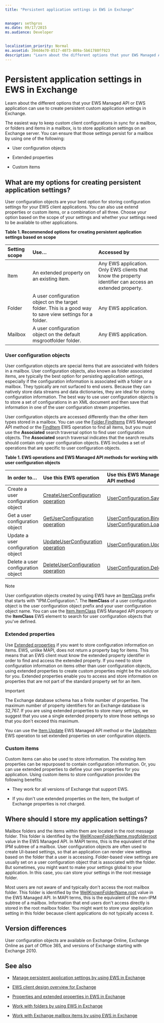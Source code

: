 ```yaml
---
title: "Persistent application settings in EWS in Exchange"
 
 
manager: sethgros
ms.date: 09/17/2015
ms.audience: Developer
 
 
localization_priority: Normal
ms.assetid: 394d4e70-8517-4073-809a-5b61780ff923
description: "Learn about the different options that your EWS Managed API or EWS application can use to create persistent custom application settings in Exchange."
---
```


# Persistent application settings in EWS in Exchange

Learn about the different options that your EWS Managed API or EWS application can use to create persistent custom application settings in Exchange.
  

  
The easiest way to keep custom client configurations in sync for a mailbox, or folders and items in a mailbox, is to store application settings on an Exchange server. You can ensure that those settings persist for a mailbox by using one of the following: 
  
- User configuration objects
    
- Extended properties
    
- Custom items
    
## What are my options for creating persistent application settings?
<a name="Options"> </a>

User configuration objects are your best option for storing configuration settings for your EWS client applications. You can also use extend properties or custom items, or a combination of all three. Choose your option based on the scope of your settings and whether your settings need to be available to other applications.
  
**Table 1. Recommended options for creating persistent application settings based on scope**

|**Setting scope**|**Use…**|**Accessed by**|
|:-----|:-----|:-----|
|Item  <br/> |An extended property on an existing item.  <br/> |Any EWS application. Only EWS clients that know the property identifier can access an extended property.  <br/> |
|Folder  <br/> |A user configuration object on the target folder. This is a good way to save view settings for a folder.  <br/> |Any EWS application.  <br/> |
|Mailbox  <br/> |A user configuration object on the default msgrootfolder folder.  <br/> |Any EWS application.  <br/> |
   
### User configuration objects
<a name="UserConfig"> </a>

User configuration objects are special items that are associated with folders in a mailbox. User configuration objects, also known as folder associated items, are typically the best option for persisting application settings, especially if the configuration information is associated with a folder or a mailbox. They typically are not surfaced to end users. Because they can natively store data streams and data dictionaries, they are ideal for storing configuration information. The best way to use user configuration objects is to store a set of configurations in an XML document and then save that information in one of the user configuration stream properties.
  
User configuration objects are accessed differently than the other item types stored in a mailbox. You can use the [Folder.FindItems](http://msdn.microsoft.com/en-us/library/microsoft.exchange.webservices.data.exchangeservice.finditems%28v=EXCHG.80%29.aspx) EWS Managed API method or the [FindItem](http://msdn.microsoft.com/library/ebad6aae-16e7-44de-ae63-a95b24539729%28Office.15%29.aspx) EWS operation to find all items, but you must use the **Associated** search traversal option to find user configuration objects. The **Associated** search traversal indicates that the search results should contain only user configuration objects. EWS includes a set of operations that are specific to user configuration objects. 
  
**Table 1. EWS operations and EWS Managed API methods for working with user configuration objects**

|**In order to…**|**Use this EWS operation**|**Use this EWS Managed API method**|
|:-----|:-----|:-----|
|Create a user configuration object  <br/> |[CreateUserConfiguration operation](http://msdn.microsoft.com/library/eb5b8ab6-9743-481c-aac9-f9aa889bd353%28Office.15%29.aspx) <br/> |[UserConfiguration.Save](http://msdn.microsoft.com/en-us/library/microsoft.exchange.webservices.data.userconfiguration.save%28v=exchg.80%29.aspx) <br/> |
|Get a user configuration object  <br/> |[GetUserConfiguration operation](http://msdn.microsoft.com/library/71d50e3c-92bd-435f-8118-b28bb85f8138%28Office.15%29.aspx) <br/> |[UserConfiguration.Bind](http://msdn.microsoft.com/en-us/library/microsoft.exchange.webservices.data.userconfiguration.bind%28v=exchg.80%29.aspx) <br/> [UserConfiguration.Load](http://msdn.microsoft.com/en-us/library/microsoft.exchange.webservices.data.userconfiguration.load%28v=exchg.80%29.aspx) <br/> |
|Update a user configuration object  <br/> |[UpdateUserConfiguration operation](http://msdn.microsoft.com/library/eda73b62-6a3a-43ae-8fd9-f30892811f27%28Office.15%29.aspx) <br/> |[UserConfiguration.Update](http://msdn.microsoft.com/en-us/library/microsoft.exchange.webservices.data.userconfiguration.bind%28v=exchg.80%29.aspx) <br/> |
|Delete a user configuration object  <br/> |[DeleteUserConfiguration operation](http://msdn.microsoft.com/library/93e44690-be2d-4fdb-96a8-4ded3c193aed%28Office.15%29.aspx) <br/> |[UserConfiguration.Delete](http://msdn.microsoft.com/en-us/library/microsoft.exchange.webservices.data.userconfiguration.delete%28v=exchg.80%29.aspx) <br/> |
   
> [!NOTE]
> User configuration objects created by using EWS have an [ItemClass](http://msdn.microsoft.com/library/56020078-50b4-4880-894a-a9f234033cfb%28Office.15%29.aspx) prefix that starts with "IPM.Configuration.". The **ItemClass** of a user configuration object is the user configuration object prefix and your user configuration object name. You can use the [Item.ItemClass](http://msdn.microsoft.com/en-us/library/microsoft.exchange.webservices.data.userconfiguration.delete%28v=exchg.80%29.aspx) EWS Managed API property or the **ItemClass** EWS element to search for user configuration objects that you've defined. 
  
### Extended properties
<a name="ExtendedProperties"> </a>

Use [Extended properties](properties-and-extended-properties-in-ews-in-exchange.md) if you want to store configuration information on items. EWS, unlike MAPI, does not return a property bag for items. This means that an EWS client must know the extended property identifier in order to find and access the extended property. If you need to store configuration information on items other than user configuration objects, using extended properties to create custom properties might be the solution for you. Extended properties enable you to access and store information on properties that are not part of the standard property set for an item. 
  
> [!IMPORTANT]
> The Exchange database schema has a finite number of properties. The maximum number of property identifiers for an Exchange database is 32,767. If you are using extended properties to store many settings, we suggest that you use a single extended property to store those settings so that you don't exceed this maximum. 
  
You can use the [Item.Update](http://msdn.microsoft.com/en-us/library/microsoft.exchange.webservices.data.item.update%28v=EXCHG.80%29.aspx) EWS Managed API method or the [UpdateItem](http://msdn.microsoft.com/library/5d027523-e0bc-4da2-b60b-0cb9fc1fdfe4%28Office.15%29.aspx) EWS operation to set extended properties on user configuration objects. 
  
### Custom items
<a name="CustomItems"> </a>

Custom items can also be used to store information. The existing item properties can be repurposed to contain configuration information. Or, you can use extended properties to define your own properties for you application. Using custom items to store configuration provides the following benefits: 
  
- They work for all versions of Exchange that support EWS.
    
- If you don't use extended properties on the item, the budget of Exchange properties is not charged.
    
## Where should I store my application settings?
<a name="ApplicationSettingsLocation"> </a>

Mailbox folders and the items within them are located in the root message folder. This folder is identified by the [WellKnownFolderName.msgfolderroot](http://msdn.microsoft.com/en-us/library/office/microsoft.exchange.webservices.data.wellknownfoldername%28v=exchg.80%29.aspx) value in the EWS Managed API. In MAPI terms, this is the equivalent of the IPM subtree of a mailbox. User configuration objects are often used to create UI-based settings, so that an application can render view settings based on the folder that a user is accessing. Folder-based view settings are usually set on a user configuration object that is associated with the folder. But sometimes, you might want to make your settings global to your application. In this case, you can store your settings in the root message folder. 
  
Most users are not aware of and typically don't access the root mailbox folder. This folder is identified by the [WellKnownFolderName.root](http://msdn.microsoft.com/en-us/library/office/microsoft.exchange.webservices.data.wellknownfoldername%28v=exchg.80%29.aspx) value in the EWS Managed API. In MAPI terms, this is the equivalent of the non-IPM subtree of a mailbox. Information that end users don't access directly is stored in the root mailbox folder. You might want to store your application setting in this folder because client applications do not typically access it. 
  
## Version differences
<a name="VersionDifferences"> </a>

User configuration objects are available on Exchange Online, Exchange Online as part of Office 365, and versions of Exchange starting with Exchange 2010.
  
## See also


- [Manage persistent application settings by using EWS in Exchange](how-to-manage-persistent-application-settings-by-using-ews-in-exchange.md)
    
- [EWS client design overview for Exchange](ews-client-design-overview-for-exchange.md)
    
- [Properties and extended properties in EWS in Exchange](properties-and-extended-properties-in-ews-in-exchange.md)
    
- [Work with folders by using EWS in Exchange](how-to-work-with-folders-by-using-ews-in-exchange.md)
    
- [Work with Exchange mailbox items by using EWS in Exchange](how-to-work-with-exchange-mailbox-items-by-using-ews-in-exchange.md)
    

